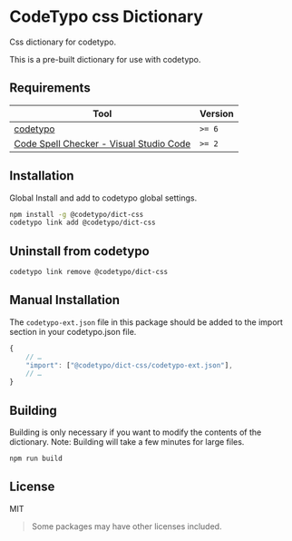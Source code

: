 # CodeTypo css Dictionary

Css dictionary for codetypo.

This is a pre-built dictionary for use with codetypo.

## Requirements

| Tool                                                                                                                 | Version |
| -------------------------------------------------------------------------------------------------------------------- | ------- |
| [codetypo](https://github.com/khulnasofto)                                                                           | `>= 6`  |
| [Code Spell Checker - Visual Studio Code](https://marketplace.visualstudio.com/items?itemName=khulnasoftell-checker) | `>= 2`  |

## Installation

Global Install and add to codetypo global settings.

```sh
npm install -g @codetypo/dict-css
codetypo link add @codetypo/dict-css
```

## Uninstall from codetypo

```sh
codetypo link remove @codetypo/dict-css
```

## Manual Installation

The `codetypo-ext.json` file in this package should be added to the import section in your codetypo.json file.

```javascript
{
    // …
    "import": ["@codetypo/dict-css/codetypo-ext.json"],
    // …
}
```

## Building

Building is only necessary if you want to modify the contents of the dictionary. Note: Building will take a few minutes for large files.

```sh
npm run build
```

## License

MIT

> Some packages may have other licenses included.
